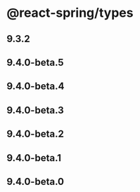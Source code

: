 # @react-spring/types

## 9.3.2

## 9.4.0-beta.5

## 9.4.0-beta.4

## 9.4.0-beta.3

## 9.4.0-beta.2

## 9.4.0-beta.1

## 9.4.0-beta.0
